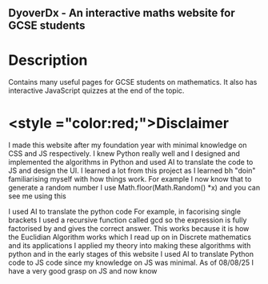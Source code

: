 ## DyoverDx - An interactive maths website for GCSE students

# Description

Contains many useful pages for GCSE students on mathematics. It also has interactive JavaScript quizzes at the end of the topic. 



# <style ="color:red;">Disclaimer</style>
I made this website after my foundation year with minimal knowledge on CSS and JS respectively. I knew Python really well and I designed and implemented the algorithms in Python and used AI to translate the code to JS and design the UI. I learned
a lot from this project as I learned bh "doin" familiarising myself with how things work. For example I now know that to generate a random number I use Math.floor(Math.Random() *x) and you can see me using this 


I used AI to translate the python code 
For example, in <link href="https://github.com/KallamSamad/DyoverDx/blob/main/Assets/js/quiz4.1.js">facorising single brackets</link> I used a recursive function 
called gcd so the expression is fully factorised by and gives the correct answer. This works because it is how the Euclidian Algorithm works which I read up on in <link href="https://mrce.in/ebooks/Maths-Discrete%20Mathematics%20&%20its%20Applications%208th%20Ed.pdf">Discrete mathematics and its applications</link>
I applied my theory into making these algorithms with python and in the early stages of this website I used AI to translate Python code to JS code since my knowledge on JS was minimal. As of 08/08/25 I have a very good grasp on JS and now know
